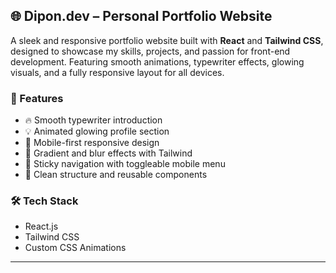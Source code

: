 ## 🌐 Dipon.dev – Personal Portfolio Website

A sleek and responsive portfolio website built with **React** and **Tailwind CSS**, designed to showcase my skills, projects, and passion for front-end development. Featuring smooth animations, typewriter effects, glowing visuals, and a fully responsive layout for all devices.

### 🚀 Features
- 🔥 Smooth typewriter introduction
- 💡 Animated glowing profile section
- 📱 Mobile-first responsive design
- 🌈 Gradient and blur effects with Tailwind
- 🧭 Sticky navigation with toggleable mobile menu
- 📁 Clean structure and reusable components

### 🛠️ Tech Stack
- React.js
- Tailwind CSS
- Custom CSS Animations

---
